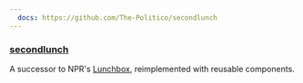 ```yaml
---
  docs: https://github.com/The-Politico/secondlunch
---
```


### [secondlunch](https://github.com/The-Politico/secondlunch)

A successor to NPR's [Lunchbox](https://blog.apps.npr.org/lunchbox/), reimplemented with reusable components.
